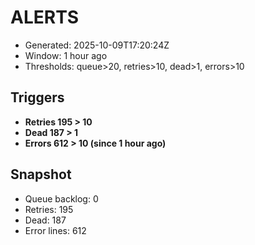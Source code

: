 # ALERTS

- Generated: 2025-10-09T17:20:24Z
- Window: 1 hour ago
- Thresholds: queue>20, retries>10, dead>1, errors>10

## Triggers
- **Retries 195 > 10**
- **Dead 187 > 1**
- **Errors 612 > 10 (since 1 hour ago)**

## Snapshot
- Queue backlog: 0
- Retries: 195
- Dead: 187
- Error lines: 612
